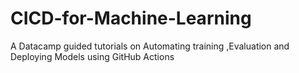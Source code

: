# CICD-for-Machine-Learning
A Datacamp guided tutorials on Automating training ,Evaluation and Deploying Models using GitHub Actions
